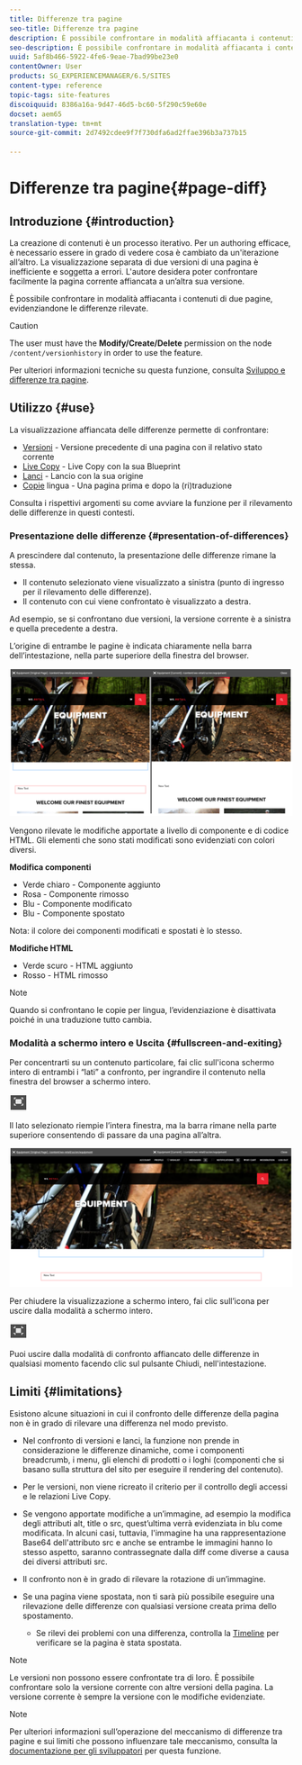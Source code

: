 ```yaml
---
title: Differenze tra pagine
seo-title: Differenze tra pagine
description: È possibile confrontare in modalità affiacanta i contenuti di due pagine, evidenziandone le differenze rilevate.
seo-description: È possibile confrontare in modalità affiacanta i contenuti di due pagine, evidenziandone le differenze rilevate.
uuid: 5af8b466-5922-4fe6-9eae-7bad99be23e0
contentOwner: User
products: SG_EXPERIENCEMANAGER/6.5/SITES
content-type: reference
topic-tags: site-features
discoiquuid: 8386a16a-9d47-46d5-bc60-5f290c59e60e
docset: aem65
translation-type: tm+mt
source-git-commit: 2d7492cdee9f7f730dfa6ad2ffae396b3a737b15

---
```



# Differenze tra pagine{#page-diff}

## Introduzione {#introduction}

La creazione di contenuti è un processo iterativo. Per un authoring efficace, è necessario essere in grado di vedere cosa è cambiato da un&#39;iterazione all’altro. La visualizzazione separata di due versioni di una pagina è inefficiente e soggetta a errori. L&#39;autore desidera poter confrontare facilmente la pagina corrente affiancata a un’altra sua versione.

È possibile confrontare in modalità affiacanta i contenuti di due pagine, evidenziandone le differenze rilevate.

>[!CAUTION]
>
>The user must have the **Modify/Create/Delete** permission on the node `/content/versionhistory` in order to use the feature.
>
>Per ulteriori informazioni tecniche su questa funzione, consulta [Sviluppo e differenze tra pagine](/help/sites-developing/pagediff.md#operation-details).

## Utilizzo {#use}

La visualizzazione affiancata delle differenze permette di confrontare:

* [Versioni](/help/sites-authoring/working-with-page-versions.md#comparing-a-version-with-current-page) - Versione precedente di una pagina con il relativo stato corrente
* [Live Copy](/help/sites-administering/msm-livecopy.md#comparing-a-live-copy-page-with-a-blueprint-page) - Live Copy con la sua Blueprint
* [Lanci](/help/sites-authoring/launches-editing.md#comparing-a-launch-page-to-its-source-page) - Lancio con la sua origine
* [Copie](/help/sites-administering/tc-manage.md#comparing-language-copies) lingua - Una pagina prima e dopo la (ri)traduzione

Consulta i rispettivi argomenti su come avviare la funzione per il rilevamento delle differenze in questi contesti.

### Presentazione delle differenze {#presentation-of-differences}

A prescindere dal contenuto, la presentazione delle differenze rimane la stessa.

* Il contenuto selezionato viene visualizzato a sinistra (punto di ingresso per il rilevamento delle differenze).
* Il contenuto con cui viene confrontato è visualizzato a destra.

Ad esempio, se si confrontano due versioni, la versione corrente è a sinistra e quella precedente a destra.

L’origine di entrambe le pagine è indicata chiaramente nella barra dell’intestazione, nella parte superiore della finestra del browser.

![chlimage_1-109](assets/chlimage_1-109.png)

Vengono rilevate le modifiche apportate a livello di componente e di codice HTML. Gli elementi che sono stati modificati sono evidenziati con colori diversi.

**Modifica componenti**

* Verde chiaro - Componente aggiunto
* Rosa - Componente rimosso
* Blu - Componente modificato
* Blu - Componente spostato

Nota: il colore dei componenti modificati e spostati è lo stesso.

**Modifiche HTML**

* Verde scuro - HTML aggiunto
* Rosso - HTML rimosso

>[!NOTE]
>
>Quando si confrontano le copie per lingua, l’evidenziazione è disattivata poiché in una traduzione tutto cambia.

### Modalità a schermo intero e Uscita {#fullscreen-and-exiting}

Per concentrarti su un contenuto particolare, fai clic sull&#39;icona schermo intero di entrambi i “lati” a confronto, per ingrandire il contenuto nella finestra del browser a schermo intero.

![](do-not-localize/chlimage_1-18.png)

Il lato selezionato riempie l’intera finestra, ma la barra rimane nella parte superiore consentendo di passare da una pagina all’altra.

![chlimage_1-110](assets/chlimage_1-110.png)

Per chiudere la visualizzazione a schermo intero, fai clic sull’icona per uscire dalla modalità a schermo intero.

![](do-not-localize/chlimage_1-19.png)

Puoi uscire dalla modalità di confronto affiancato delle differenze in qualsiasi momento facendo clic sul pulsante Chiudi, nell&#39;intestazione.

## Limiti {#limitations}

Esistono alcune situazioni in cui il confronto delle differenze della pagina non è in grado di rilevare una differenza nel modo previsto.

* Nel confronto di versioni e lanci, la funzione non prende in considerazione le differenze dinamiche, come i componenti breadcrumb, i menu, gli elenchi di prodotti o i loghi (componenti che si basano sulla struttura del sito per eseguire il rendering del contenuto).
* Per le versioni, non viene ricreato il criterio per il controllo degli accessi e le relazioni Live Copy.
* Se vengono apportate modifiche a un’immagine, ad esempio la modifica degli attributi alt, title o src, quest’ultima verrà evidenziata in blu come modificata. In alcuni casi, tuttavia, l&#39;immagine ha una rappresentazione Base64 dell&#39;attributo src e anche se entrambe le immagini hanno lo stesso aspetto, saranno contrassegnate dalla diff come diverse a causa dei diversi attributi src.
* Il confronto non è in grado di rilevare la rotazione di un’immagine.
* Se una pagina viene spostata, non ti sarà più possibile eseguire una rilevazione delle differenze con qualsiasi versione creata prima dello spostamento.

   * Se rilevi dei problemi con una differenza, controlla la [Timeline](/help/sites-authoring/basic-handling.md#timeline) per verificare se la pagina è stata spostata.

>[!NOTE]
>
>Le versioni non possono essere confrontate tra di loro. È possibile confrontare solo la versione corrente con altre versioni della pagina. La versione corrente è sempre la versione con le modifiche evidenziate.

>[!NOTE]
>
>Per ulteriori informazioni sull’operazione del meccanismo di differenze tra pagine e sui limiti che possono influenzare tale meccanismo, consulta la [documentazione per gli sviluppatori](/help/sites-developing/pagediff.md) per questa funzione.
